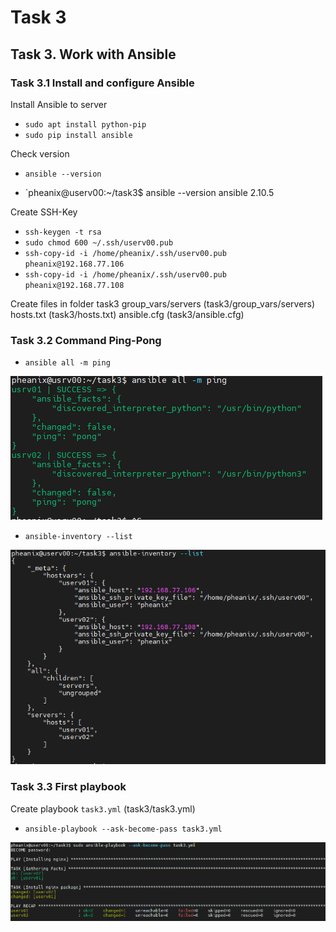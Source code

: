 # Task 3

## Task 3. Work with Ansible

### Task 3.1 Install and configure Ansible
Install Ansible to server
- `sudo apt install python-pip`
- `sudo pip install ansible`

Check version
- `ansible --version`

- `pheanix@userv00:~/task3$ ansible --version
ansible 2.10.5


Create SSH-Key

- `ssh-keygen -t rsa`
- `sudo chmod 600 ~/.ssh/userv00.pub`
- `ssh-copy-id -i /home/pheanix/.ssh/userv00.pub pheanix@192.168.77.106`
- `ssh-copy-id -i /home/pheanix/.ssh/userv00.pub pheanix@192.168.77.108`

Create files in folder task3
group_vars/servers (task3/group_vars/servers)
hosts.txt (task3/hosts.txt)
ansible.cfg (task3/ansible.cfg)


### Task 3.2 Command Ping-Pong

- `ansible all -m ping`

![ans000.png](https://github.com/Pheanixs/DevOps_Feb2021/blob/master/task3/images/ans000.png)


- `ansible-inventory --list`

![ans001.png](https://github.com/Pheanixs/DevOps_Feb2021/blob/master/task3/images/ans001.png)


### Task 3.3 First playbook

Create playbook `task3.yml` (task3/task3.yml)

- `ansible-playbook --ask-become-pass task3.yml`

![ans002.png](https://github.com/Pheanixs/DevOps_Feb2021/blob/master/task3/images/ans002.png)
